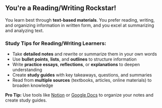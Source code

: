 ## **You're a Reading/Writing Rockstar!**  

You learn best through **text-based materials**. You prefer reading, writing, and organizing information in written form, and you excel at summarizing and analyzing text.  

### Study Tips for Reading/Writing Learners:  
- Take **detailed notes** and rewrite or summarize them in your own words  
- Use **bullet points**, **lists**, and **outlines** to structure information  
- Write **practice essays**, **reflections**, or **explanations** to deepen understanding  
- Create **study guides** with key takeaways, questions, and summaries  
- Read from **multiple sources** (textbooks, articles, online materials) to broaden knowledge  

**Pro Tip:** Use tools like [Notion](https://www.notion.so/) or [Google Docs](https://docs.google.com/) to organize your notes and create study guides.  